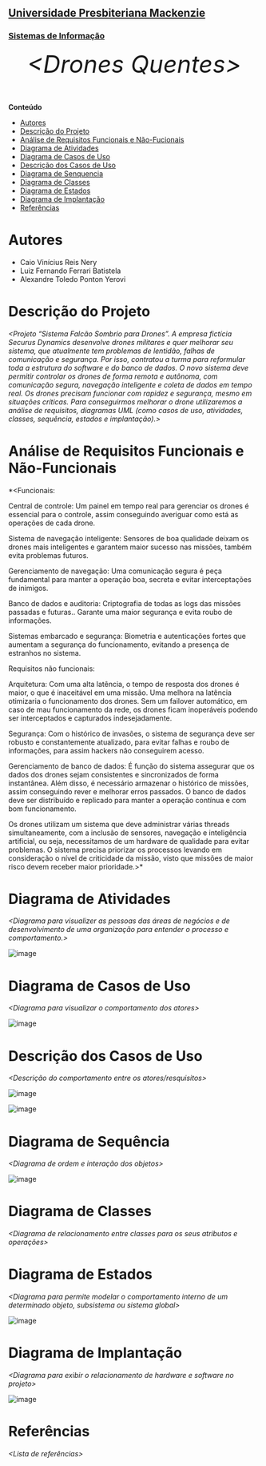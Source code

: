 <h2><a href= "https://www.mackenzie.br">Universidade Presbiteriana Mackenzie</a></h2>
<h3><a href= "https://www.mackenzie.br/graduacao/sao-paulo-higienopolis/sistemas-de-informacao">Sistemas de Informação</a></h3>


<font size="+12"><center>
*&lt;Drones Quentes&gt;*
</center></font>

**Conteúdo**

- [Autores](#nome-alunos)
- [Descrição do Projeto](#introdução-do-projeto)
- [Análise de Requisitos Funcionais e Não-Fucionais](#descrição-dos-requisitos)
- [Diagrama de Atividades](#diagrama-de-atividades) 
- [Diagrama de Casos de Uso](#diagrama-de-comportamento-atores)
- [Descrição dos Casos de Uso](#descrição-das-funcões)
- [Diagrama de Senquencia](#diagrama-de-ordem-interações)
- [Diagrama de Classes](#diagrama-orientado-objetos)
- [Diagrama de Estados](#diagrama-estrutura-componente)
- [Diagrama de Implantação](#diagrama-de-hardware-software)
- [Referências](#referências)


# Autores

* Caio Vinícius Reis Nery
* Luiz Fernando Ferrari Batistela
* Alexandre Toledo Ponton Yerovi

# Descrição do Projeto

*&lt;Projeto “Sistema Falcão Sombrio para Drones”. A empresa fictícia Securus Dynamics desenvolve drones militares e quer melhorar seu sistema, que atualmente tem problemas de lentidão, falhas de comunicação e segurança. Por isso, contratou a turma para reformular toda a estrutura do software e do banco de dados. O novo sistema deve permitir controlar os drones de forma remota e autônoma, com comunicação segura, navegação inteligente e coleta de dados em tempo real. Os drones precisam funcionar com rapidez e segurança, mesmo em situações críticas. Para conseguirmos melhorar o drone utilizaremos a análise de requisitos, diagramas UML (como casos de uso, atividades, classes, sequência, estados e implantação).&gt;*

# Análise de Requisitos Funcionais e Não-Funcionais
*&lt;Funcionais:

Central de controle: 
Um painel em tempo real para gerenciar os drones é essencial para o controle, assim conseguindo averiguar como está as operações de cada drone.

Sistema de navegação inteligente:
Sensores de boa qualidade deixam os drones mais inteligentes e garantem maior sucesso nas missões, também evita problemas futuros. 

Gerenciamento de navegação:
Uma comunicação segura é peça fundamental para manter a operação boa, secreta e evitar interceptações de inimigos.

Banco de dados e auditoria:
Criptografia de todas as logs das missões passadas e futuras.. Garante uma maior segurança e evita roubo de informações. 

Sistemas embarcado e segurança:
Biometria e autenticações fortes que aumentam a segurança do funcionamento, evitando a presença de estranhos no sistema.


Requisitos não funcionais:

Arquitetura:
Com uma alta latência, o tempo de resposta dos drones é maior, o que é inaceitável em uma missão. Uma melhora na latência otimizaria o funcionamento dos drones.
Sem um failover automático, em caso de mau funcionamento da rede, os drones ficam inoperáveis podendo ser interceptados e capturados indesejadamente.

Segurança:
Com o histórico de invasões, o sistema de segurança deve ser robusto e constantemente atualizado, para evitar falhas e roubo de informações, para assim hackers não conseguirem acesso.

Gerenciamento de banco de dados:
É função do sistema assegurar que os dados dos drones sejam consistentes e sincronizados de forma instantânea. Além disso, é necessário armazenar o histórico de missões, assim conseguindo rever e melhorar erros passados. O banco de dados deve ser distribuído e replicado para manter a operação contínua e com bom funcionamento.

Os drones utilizam um sistema que deve administrar várias threads simultaneamente, com a inclusão de sensores, navegação e inteligência artificial, ou seja, necessitamos de um hardware de qualidade para evitar problemas. O sistema precisa priorizar os processos levando em consideração o nível de criticidade da missão, visto que missões de maior risco devem receber maior prioridade.&gt;*

# Diagrama de Atividades

*&lt;Diagrama para visualizer as pessoas das áreas de negócios e de desenvolvimento de uma organização para entender o processo e comportamento.&gt;*

![image](https://github.com/user-attachments/assets/559a5633-0759-4760-b328-eb99927d6659)


# Diagrama de Casos de Uso

*&lt;Diagrama para visualizar o comportamento dos atores&gt;*

![image](https://github.com/user-attachments/assets/661991d7-ec46-4693-92fa-99938bad63cc)


# Descrição dos Casos de Uso

*&lt;Descrição do comportamento entre os atores/resquisitos&gt;*

![image](https://github.com/user-attachments/assets/1711a232-ec0a-49e0-9072-7471279f0b4e)

![image](https://github.com/user-attachments/assets/39d034aa-695d-414f-a31e-3b0ac21c2dcf)


# Diagrama de Sequência

*&lt;Diagrama de ordem e interação dos objetos&gt;*

![image](https://github.com/user-attachments/assets/06042ed8-1655-4df6-8908-da6cc9fb328b)


# Diagrama de Classes

*&lt;Diagrama de relacionamento entre classes para os seus atributos e operações&gt;*

# Diagrama de Estados

*&lt;Diagrama para permite modelar o comportamento interno de um determinado objeto, subsistema ou sistema global&gt;*

![image](https://github.com/user-attachments/assets/deb8bc16-77bc-490e-83cd-b0bbd289262e)


# Diagrama de Implantação

*&lt;Diagrama para exibir o relacionamento de hardware e software no projeto&gt;*

![image](https://github.com/user-attachments/assets/3e1385ef-19bb-4dc4-88f4-e8e33ec9aeff)


# Referências

*&lt;Lista de referências&gt;*
